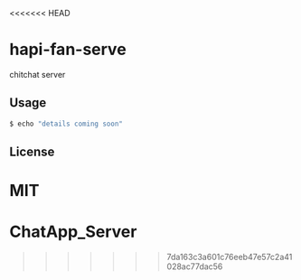 <<<<<<< HEAD
# hapi-fan-serve

chitchat server


## Usage

```bash
$ echo "details coming soon"
```


## License

MIT
=======
# ChatApp_Server
>>>>>>> 7da163c3a601c76eeb47e57c2a41028ac77dac56
